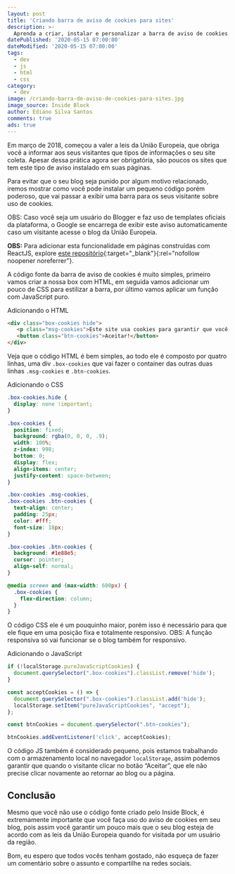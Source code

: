 ```yaml
---
layout: post
title: 'Criando barra de aviso de cookies para sites'
description: >-
  Aprenda a criar, instalar e personalizar a barra de aviso de cookies em seu site.
datePublished: '2020-05-15 07:00:00'
dateModified: '2020-05-15 07:00:00'
tags:
  - dev
  - js
  - html
  - css
category:
  - dev
image: /criando-barra-de-aviso-de-cookies-para-sites.jpg
image_source: Inside Block
author: Ediano Silva Santos
comments: true
ads: true
---
```


Em março de 2018, começou a valer a leis da União Europeia, que obriga você a informar aos seus visitantes que tipos de informações o seu site coleta. Apesar dessa prática agora ser obrigatória, são poucos os sites que tem este tipo de aviso instalado em suas páginas.

Para evitar que o seu blog seja punido por algum motivo relacionado, iremos mostrar como você pode instalar um pequeno código porém poderoso, que vai passar a exibir uma barra para os seus visitante sobre uso de cookies.

OBS: Caso você seja um usuário do Blogger e faz uso de templates oficiais da plataforma, o Google se encarrega de exibir este aviso automaticamente caso um visitante acesse o blog da União Europeia.

**OBS:** Para adicionar esta funcionalidade em páginas construídas com ReactJS, explore [este repositório](https://github.com/ediano/cookie-notice-for-react){:target="_blank"}{:rel="nofollow noopener noreferrer"}.

A código fonte da barra de aviso de cookies é muito simples, primeiro vamos criar a nossa box com HTML, em seguida vamos adicionar um pouco de CSS para estilizar a barra, por último vamos aplicar um função com JavaScript puro.

Adicionando o HTML

```html
<div class="box-cookies hide">
   <p class="msg-cookies">Este site usa cookies para garantir que você obtenha a melhor experiência.</p>
   <button class="btn-cookies">Aceitar!</button>
</div>
```

Veja que o código HTML é bem simples, ao todo ele é composto por quatro linhas, uma div `.box-cookies` que vai fazer o container das outras duas linhas `.msg-cookies` e `.btn-cookies`.

Adicionando o CSS

```css
.box-cookies.hide {
  display: none !important;
}

.box-cookies {
  position: fixed;
  background: rgba(0, 0, 0, .9);
  width: 100%;
  z-index: 998;
  bottom: 0;
  display: flex;
  align-items: center;
  justify-content: space-between;
}

.box-cookies .msg-cookies,
.box-cookies .btn-cookies {
  text-align: center;
  padding: 25px;
  color: #fff;
  font-size: 18px;
}

.box-cookies .btn-cookies {
  background: #1e88e5;
  cursor: pointer;
  align-self: normal;
}

@media screen and (max-width: 600px) {
  .box-cookies {
    flex-direction: column;
  }
}
```

O código CSS ele é um pouquinho maior, porém isso é necessário para que ele fique em uma posição fixa e totalmente responsivo. OBS: A função responsiva só vai funcionar se o blog também for responsivo.

Adicionando o JavaScript

```js
if (!localStorage.pureJavaScriptCookies) {
  document.querySelector(".box-cookies").classList.remove('hide');
}

const acceptCookies = () => {
  document.querySelector(".box-cookies").classList.add('hide');
  localStorage.setItem("pureJavaScriptCookies", "accept");
};

const btnCookies = document.querySelector(".btn-cookies");

btnCookies.addEventListener('click', acceptCookies);
```

O código JS também é considerado pequeno, pois estamos trabalhando com o armazenamento local no navegador `localStorage`, assim podemos garantir que quando o visitante clicar no botão “Aceitar”, que ele não precise clicar novamente ao retornar ao blog ou a página.

## Conclusão

Mesmo que você não use o código fonte criado pelo Inside Block, é extremamente importante que você faça uso do aviso de cookies em seu blog, pois assim você garantir um pouco mais que o seu blog esteja de acordo com as leis da União Europeia quando for visitada por um usuário da região.

Bom, eu espero que todos vocês tenham gostado, não esqueça de fazer um comentário sobre o assunto e compartilhe na redes sociais.

